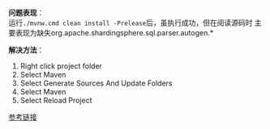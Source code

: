 **问题表现**：   
运行`./mvnw.cmd clean install -Prelease`后，虽执行成功，但在阅读源码时
主要表现为缺失org.apache.shardingsphere.sql.parser.autogen.*

**解决方法**：  
1. Right click project folder
2. Select Maven
3. Select Generate Sources And Update Folders
4. Select Maven
5. Select Reload Project

[参考链接](https://stackoverflow.com/questions/5170620/unable-to-use-intellij-with-a-generated-sources-folder/46812593#46812593)